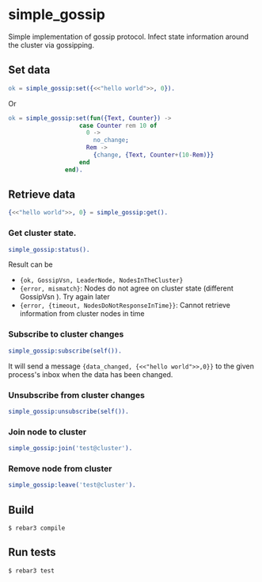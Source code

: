 simple_gossip
=====

Simple implementation of gossip protocol. 
Infect state information around the cluster via gossipping.

## Set data
```erlang
ok = simple_gossip:set({<<"hello world">>, 0}).
```
Or 
```erlang
ok = simple_gossip:set(fun({Text, Counter}) -> 
                    case Counter rem 10 of 
                      0 -> 
                        no_change; 
                      Rem -> 
                        {change, {Text, Counter+(10-Rem)}} 
                    end
                end).
```

## Retrieve data
```erlang
{<<"hello world">>, 0} = simple_gossip:get().
```

### Get cluster state. 
```erlang
simple_gossip:status().
```

Result can be
* `{ok, GossipVsn, LeaderNode, NodesInTheCluster}`
* `{error, mismatch}`: Nodes do not agree on cluster state (different GossipVsn
). Try again later
* `{error, {timeout, NodesDoNotResponseInTime}}`: Cannot retrieve information from
 cluster nodes in time

### Subscribe to cluster changes
```erlang
simple_gossip:subscribe(self()).
```

It will send a message `{data_changed, {<<"hello world">>,0}}` to the given
 process's inbox when the data has been changed.


### Unsubscribe from cluster changes
```erlang
simple_gossip:unsubscribe(self()).
```

### Join node to cluster
```erlang
simple_gossip:join('test@cluster').
```

### Remove node from cluster
```erlang
simple_gossip:leave('test@cluster').
```


Build
-----

    $ rebar3 compile
    
Run tests
-----

    $ rebar3 test
